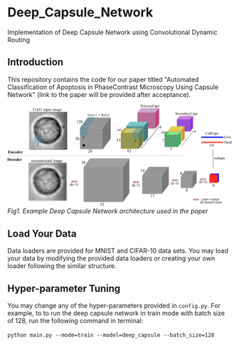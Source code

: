 # Deep_Capsule_Network
Implementation of Deep Capsule Network using Convolutional Dynamic Routing

## Introduction
This repository contains the code for our paper titled "Automated Classification of Apoptosis in 
PhaseContrast Microscopy Using Capsule Network" (link to the paper will be provided after acceptance).


![FastCapsNet](imgs/network.png)
*Fig1. Example Deep Capsule Network architecture used in the paper*

## Load Your Data
Data loaders are provided for MNIST and CIFAR-10 data sets. You may load your data by modifying 
the provided data loaders or creating your own loader following the similar structure.

## Hyper-parameter Tuning
You may change any of the hyper-parameters provided in ```config.py```. 
For example, to to run the deep capsule network in train mode with batch size of 128,
run the following command in terminal:

```python main.py --mode=train --model=deep_capsule --batch_size=128```


